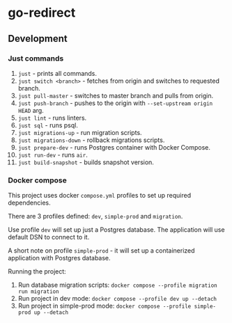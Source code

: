 # go-redirect

## Development

### Just commands

1. `just` - prints all commands.
2. `just switch <branch>` - fetches from origin and switches to requested branch.
3. `just pull-master` - switches to master branch and pulls from origin.
4. `just push-branch` - pushes to the origin with `--set-upstream origin HEAD` arg.
5. `just lint` - runs linters.
6. `just sql` - runs psql.
7. `just migrations-up` - run migration scripts.
8. `just migrations-down` - rollback migrations scripts.
9. `just prepare-dev` - runs Postgres container with Docker Compose.
10. `just run-dev` - runs `air`.
11. `just build-snapshot` - builds snapshot version.

### Docker compose

This project uses docker `compose.yml` profiles to set up required dependencies.

There are 3 profiles defined: `dev`, `simple-prod` and `migration`.

Use profile `dev` will set up just a Postgres database. The application will use default DSN to connect to it.

A short note on profile `simple-prod` - it will set up a containerized application with Postgres database. 

Running the project:
1. Run database migration scripts: `docker compose --profile migration run migration`
2. Run project in dev mode: `docker compose --profile dev up --detach`
3. Run project in simple-prod mode: `docker compose --profile simple-prod up --detach`

